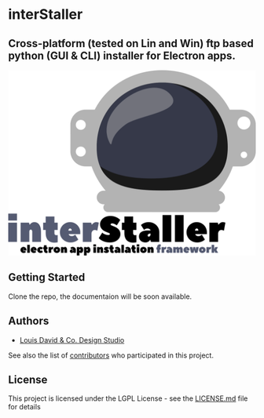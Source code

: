 # interStaller

## Cross-platform (tested on Lin and Win) ftp based python (GUI & CLI) installer for Electron apps. 


<img src="https://github.com/ldco/interStaller/blob/master/iStallerLogo.png"  width="600">

##

## Getting Started

Clone the repo, the documentaion will be soon available.

## Authors

* [Louis David & Co. Design Studio](https://ldcodesign.com)

See also the list of [contributors](https://github.com/your/project/contributors) who participated in this project.

## License

This project is licensed under the LGPL License - see the [LICENSE.md](LICENSE.md) file for details





